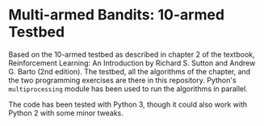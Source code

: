 # Multi-armed Bandits: 10-armed Testbed

Based on the 10-armed testbed as described in chapter 2 of the textbook,
Reinforcement Learning: An Introduction by Richard S. Sutton and Andrew G. Barto
(2nd edition). The testbed, all the algorithms of the chapter, and the two programming
exercises are there in this repository. Python's `multiprocessing` module has been used to run
the algorithms in parallel.

The code has been tested with Python 3, though it could also work with Python 2
with some minor tweaks.